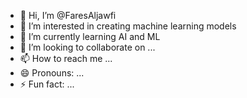- 👋 Hi, I’m @FaresAljawfi
- 👀 I’m interested in creating machine learning models
- 🌱 I’m currently learning AI and ML
- 💞️ I’m looking to collaborate on ...
- 📫 How to reach me ...
- 😄 Pronouns: ...
- ⚡ Fun fact: ...

<!---
FaresAljawfi/FaresAljawfi is a ✨ special ✨ repository because its `README.md` (this file) appears on your GitHub profile.
You can click the Preview link to take a look at your changes.
--->
